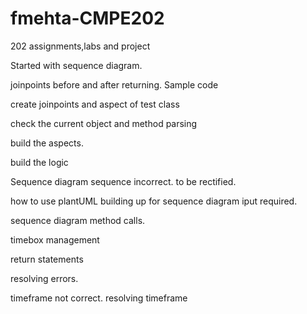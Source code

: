# fmehta-CMPE202
202 assignments,labs and project

Started with sequence diagram.

joinpoints before and after returning.
Sample code

create joinpoints and aspect of test class

check the current object and method parsing

build the aspects.

build the logic

Sequence diagram sequence incorrect. to be rectified.

how to use plantUML
building up for sequence diagram iput required.

sequence diagram method calls.

timebox management

return statements

resolving errors.

timeframe not correct. resolving timeframe
